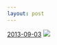 ```yaml
---
layout: post
---
```


<p>
  <time><a href="/43">2013-09-03</a></time>
  <a href="/43"><img src="{{ site.assets_url }}/43-640.jpg" srcset="{{ site.assets_url }}/43-1280.jpg 1280w, {{ site.assets_url }}/43-960.jpg 960w, {{ site.assets_url }}/43-640.jpg 640w, {{ site.assets_url }}/43-320.jpg 320w" sizes="(min-width: 700px) 50vw, calc(100vw - 2rem)" /></a>
</p>

